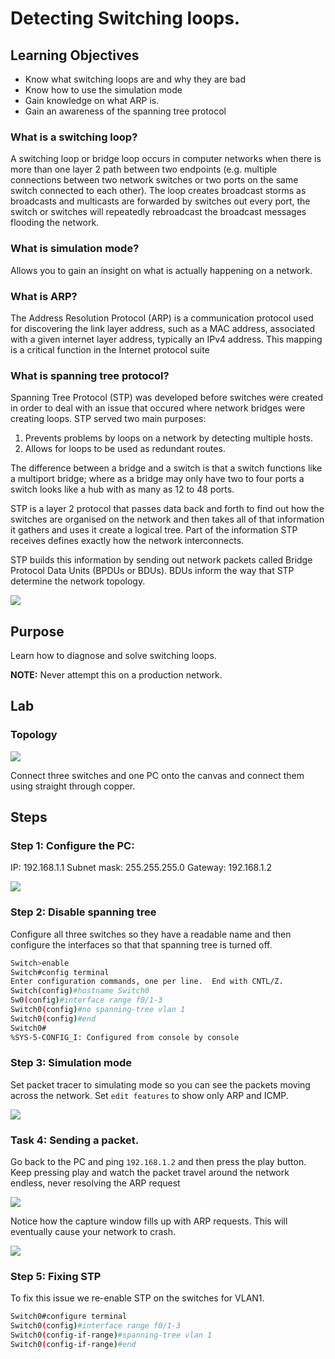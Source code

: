 # Detecting Switching loops. 

## Learning Objectives

* Know what switching loops are and why they are bad
* Know how to use the simulation mode
* Gain knowledge on what ARP is. 
* Gain an awareness of the spanning tree protocol

### What is a switching loop?
A switching loop or bridge loop occurs in computer networks when there is more than one layer 2 path between two endpoints (e.g. multiple connections between two network switches or two ports on the same switch connected to each other). The loop creates broadcast storms as broadcasts and multicasts are forwarded by switches out every port, the switch or switches will repeatedly rebroadcast the broadcast messages flooding the network.

### What is simulation mode? 

Allows you to gain an insight on what is actually happening on a network. 

### What is ARP? 

The Address Resolution Protocol (ARP) is a communication protocol used for discovering the link layer address, such as a MAC address, associated with a given internet layer address, typically an IPv4 address. This mapping is a critical function in the Internet protocol suite

### What is spanning tree protocol? 

Spanning Tree Protocol (STP) was developed before switches were created in order to deal with an issue that occured where network bridges were creating loops. STP served two main purposes: 

1. Prevents problems by loops on a network by detecting multiple hosts. 
2. Allows for loops to be used as redundant routes. 

The difference between a bridge and a switch is that a switch functions like a multiport bridge; where as a bridge may only have two to four ports a switch looks like a hub with as many as 12 to 48 ports. 

STP is a layer 2 protocol that passes data back and forth to find out how the switches are organised on the network and then takes all of that information it gathers and uses it create a logical tree. Part of the information STP receives defines exactly how the network interconnects. 

STP builds this information by sending out network packets called Bridge Protocol Data Units (BPDUs or BDUs). BDUs inform the way that STP determine the network topology. 

![](2021-08-08-17-51-25.png)


## Purpose
Learn how to diagnose and solve switching loops. 

**NOTE:** Never attempt this on a production network. 

## Lab 

### Topology

![](2021-08-08-17-35-40.png)

Connect three switches and one PC onto the canvas and connect them using straight through copper. 

## Steps

### Step 1: Configure the PC: 


IP: 192.168.1.1
Subnet mask: 255.255.255.0
Gateway: 192.168.1.2

![](2021-08-08-17-37-31.png)

### Step 2: Disable spanning tree

Configure all three switches so they have a readable name and then configure the interfaces so that that spanning tree is turned off. 

```bash
Switch>enable
Switch#config terminal
Enter configuration commands, one per line.  End with CNTL/Z.
Switch(config)#hostname Switch0
Sw0(config)#interface range f0/1-3
Switch0(config)#no spanning-tree vlan 1
Switch0(config)#end
Switch0#
%SYS-5-CONFIG_I: Configured from console by console
```

### Step 3: Simulation mode

Set packet tracer to simulating mode so you can see the packets moving across the network. Set `edit features` to show only ARP and ICMP. 

![](2021-08-08-17-40-39.png)

### Task 4: Sending a packet. 

Go back to the PC and ping `192.168.1.2` and then press the play button. Keep pressing play and watch the packet travel around the network endless, never resolving the ARP request

![](2021-08-08-17-53-41.png)

Notice how the capture window fills up with ARP requests. This will eventually cause your network to crash. 

![](2021-08-08-17-54-25.png)

### Step 5: Fixing STP

To fix this issue we re-enable STP on the switches for VLAN1. 

```bash
Switch0#configure terminal 
Switch0(config)#interface range f0/1-3 
Switch0(config-if-range)#spanning-tree vlan 1 
Switch0(config-if-range)#end
```


